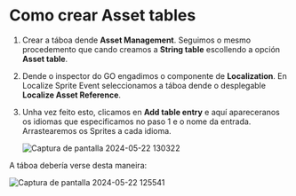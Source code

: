 # Como crear Asset tables
1. Crear a táboa dende **Asset Management**. Seguimos o mesmo procedemento que cando creamos a **String table** escollendo a opción **Asset table**.

2. Dende o inspector do GO engadimos o componente de **Localization**. En Localize Sprite Event seleccionamos a táboa dende o desplegable **Localize Asset Reference**.

3. Unha vez feito esto, clicamos en **Add table entry** e aquí apareceranos os idiomas que especificamos no paso 1 e o nome da entrada. Arrastearemos os Sprites a cada idioma.

    ![Captura de pantalla 2024-05-22 130322](https://github.com/webferrol/appventurers-doc/assets/146860869/510c389e-7fa8-4639-bdeb-d623ccdc16e2)

A táboa debería verse desta maneira:

![Captura de pantalla 2024-05-22 125541](https://github.com/webferrol/appventurers-doc/assets/146860869/b735aeda-3392-4f0c-adee-ff516175a791)
